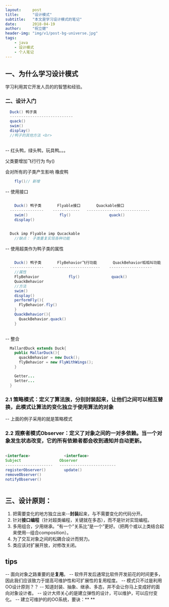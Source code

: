 ```yaml
---
layout:     post
title:      "设计模式"
subtitle:   "本文是学习设计模式的笔记"
date:       2018-04-19
author:     "祝立健"
header-img: "img/v1/post-bg-universe.jpg"
tags:
    - java
    - 设计模式
    - 个人笔记
---
```



## 一、为什么学习设计模式

  学习利用其它开发人员的的智慧和经验。



### 二、设计入门 
  ```java
    Duck() 鸭子类
    ----------------------------
    quack()
    swim()
    display()
    //鸭子的其他方法 <br>
    
  ```
-- 红头鸭，绿头鸭，玩具鸭。。。 
  
父类要增加飞行行为 fly()

  会对所有的子类产生影响 橡皮鸭
  ```java
      fly()// 新增
  ```
 

-- 使用接口
```java
 
    Duck() 鸭子类       Flyable接口       Quackable接口
  ---------------    ------------   ----------------------------
    swim()              fly()                 quack()
    display()
 

  Duck imp Flyable imp Qucackable
    //缺点： 子类重复实现各种功能
```
-- 使用超类作为鸭子类的属性
```java
  
    Duck() 鸭子类       FlyBehavior飞行功能       QuackBehavior呱呱叫功能
  ---------------    ---------------------    -------------------
    //属性                 
    FlyBehavior             fly()              quack()
    QuackBehavior
    //方法
    swim()              
    display()
    performFly(){
      FlyBehavior.fly()
    }
    QuackBehavior(){
      QuackBehavior.quack()
    }
  
```

-- 整合
```java
  MallardDuck extends Duck{
    public MallarDuck(){
      quackBehavior = new Duck();
      flyBehavior = new FlyWithWings();
    }

    Getter...
    Setter...
  }
```
### 2.1 策略模式：定义了算法族，分别封装起来，让他们之间可以相互替换，此模式让算法的变化独立于使用算法的对象
  
-- 上面的例子采用的就是策略模式


### 2.2 观察者模式Observer：定义了对象之间的一对多依赖。当一个对象发生状态改变，它的所有依赖者都会收到通知并自动更新。

  ```java

  <interface>               <interface> 
  Subject                 Observer
  ---------------------   -------------------------
  registerObserver()        update()
  removeObserver()        
  notifyObserver()        



  ```




## 三、设计原则：
1. 把需要变化的地方独立出来--**封装**起来，与不需要变化的代码分开。
2. 针对**接口编程**（针对超类编程，关键就在多态），而不是针对实现编程。
3. 多用组合，少用继承。“有一个”关系比“是一个”更好。（把两个或以上类结合起来使用--组合composition）。
4. 为了交互对象之间的松耦合设计而努力。
5. 类应该对扩展开放，对修改关闭。

## tips

  -- 面向对象之路重要的是**复用**。
  -- 软件开发后通常比软件开发前花的时间更多，因此我们应该致力于提高可维护性和可扩展性的复用程度。
  -- 模式只不过是利用OO设计原则？？
  -- 知道封装、抽象、继承、多态，并不会让你马上变成好的面向对象设计者。
  -- 设计大师关心的是建立弹性的设计，可以维护，可以应付变化。
  -- 建立可维护的的OO系统，要诀：**
  **
 




































